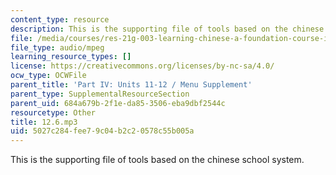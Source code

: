 ```yaml
---
content_type: resource
description: This is the supporting file of tools based on the chinese school system.
file: /media/courses/res-21g-003-learning-chinese-a-foundation-course-in-mandarin-spring-2011/5027c284fee79c04b2c20578c55b005a_12.6.mp3
file_type: audio/mpeg
learning_resource_types: []
license: https://creativecommons.org/licenses/by-nc-sa/4.0/
ocw_type: OCWFile
parent_title: 'Part IV: Units 11-12 / Menu Supplement'
parent_type: SupplementalResourceSection
parent_uid: 684a679b-2f1e-da85-3506-eba9dbf2544c
resourcetype: Other
title: 12.6.mp3
uid: 5027c284-fee7-9c04-b2c2-0578c55b005a
---
```

This is the supporting file of tools based on the chinese school system.